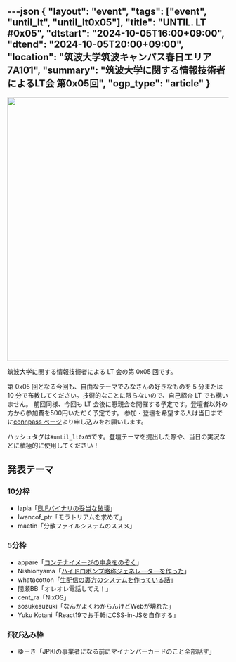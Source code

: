 ---json
{
    "layout": "event",
    "tags": ["event", "until_lt", "until_lt0x05"],
    "title": "UNTIL. LT #0x05",
    "dtstart": "2024-10-05T16:00+09:00",
    "dtend": "2024-10-05T20:00+09:00",
    "location": "筑波大学筑波キャンパス春日エリア 7A101",
    "summary": "筑波大学に関する情報技術者によるLT会 第0x05回",
    "ogp_type": "article"
}
---

<img src="/assets/img/until_lt_poster_5th.webp" height=600>

筑波大学に関する情報技術者による LT 会の第 0x05 回です。

第 0x05 回となる今回も、自由なテーマでみなさんの好きなものを 5 分または 10 分で布教してください。技術的なことに限らないので、自己紹介 LT でも構いません。
前回同様、今回も LT 会後に懇親会を開催する予定です。登壇者以外の方から参加費を500円いただく予定です。
参加・登壇を希望する人は当日までに[connpass ページ](https://connpass.com/event/330777/)より申し込みをお願いします。

ハッシュタグは`#until_lt0x05`です。登壇テーマを提出した際や、当日の実況などに積極的に使用してください！

## 発表テーマ
### 10分枠
* lapla「[ELFバイナリの妥当な破壊](https://slide.lapla.dev/zatsu/until0x05)」
* Iwancof_ptr「モラトリアムを求めて」
* maetin「分散ファイルシステムのススメ」

### 5分枠 
* appare「[コンテナイメージの中身をのぞく](https://www.docswell.com/s/appare45/5G1LJ4-2024-10-05-165450)」
* Nishionyama「[ハイドロポンプ略称ジェネレーターを作った](https://docs.google.com/presentation/d/1h9Mb0vWNjHLZx6Kusx1D19N70jbJcsXN/edit)」
* whatacotton「[生配信の裏方のシステムを作っている話](https://docs.google.com/presentation/d/1IAMXb2AzJbVaVFV4lqrMGgAWt9SrYctwDSvDv47PQec/edit)」
* 間瀬BB「オレオレ電話してえ！」
* cent_ra「NixOS」
* sosukesuzuki「なんかよくわからんけどWebが壊れた」
* Yuku Kotani「React19でお手軽にCSS-in-JSを自作する」

### 飛び込み枠
* ゆーき「JPKIの事業者になる前にマイナンバーカードのこと全部話す」
